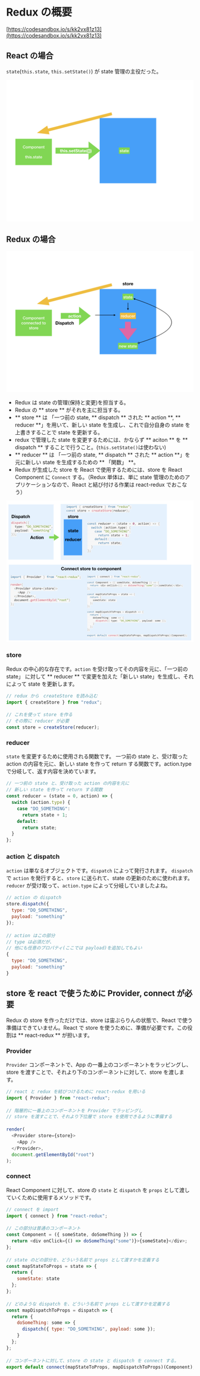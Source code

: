 # Redux の概要

[https://codesandbox.io/s/kk2vx81z13](https://codesandbox.io/s/kk2vx81z13)

## React の場合

`state`(`this.state`, `this.setState()`) が state 管理の主役だった。

![](/assets/redux.001.jpeg)  

## Redux の場合
![](/assets/redux.002.jpeg)

- Redux は state の管理(保持と変更)を担当する。
- Redux の ** store ** がそれを主に担当する。
- ** store ** は 「一つ前の state, ** dispatch ** された ** action **, ** reducer **」を用いて、新しい state を生成し、これで自分自身の state を上書きすることで state を更新する。
- redux で管理した state を変更するためには、かならず ** aciton ** を ** dispatch ** することで行うこと。(`this.setState()`は使わない)
- ** reducer ** は 「一つ前の state, ** dispatch ** された ** action **」を元に新しい state を生成するための ** 「関数」 **。
- Redux が生成した store を React で使用するためには、store を React Component に `Connect` する。（Redux 単体は、単に state 管理のためのアプリケーションなので、React と結び付ける作業は react-redux でおこなう）

      
![](/assets/redux.003.jpeg)

### store 
Redux の中心的な存在です。`action` を受け取ってその内容を元に、「一つ前の state」 に対して ** reducer ** で変更を加えた「新しい state」を生成し、それによって state を更新します。

```js
// redux から　createStore を読み込む
import { createStore } from "redux";

// これを使って store を作る
// その際に reducer が必要
const store = createStore(reducer);
```

### reducer 

`state` を変更するために使用される関数です。
一つ前の state と、受け取った action の内容を元に、新しい state を作って return する関数です。action.type で分岐して、返す内容を決めています。


```js
// 一つ前の state と、受け取った action の内容を元に
// 新しい state を作って return する関数
const reducer = (state = 0, action) => {
  switch (action.type) {
    case "DO_SOMETHING":
      return state + 1;
    default:
      return state;
  }
};
```

### action と dispatch

`action` は単なるオブジェクトです。`dispatch` によって発行されます。
`dispatch` で `action` を発行すると、`store` に送られて、state の更新のために使われます。`reducer` が受け取って、`action.type` によって分岐していましたよね。

```js
// action の dispatch
store.dispatch({
  type: "DO_SOMETHING",
  payload: "something"
});

// action はこの部分
// type は必須だが、
// 他にも任意のプロパティ(ここでは payload)を追加してもよい
{
  type: "DO_SOMETHING",
  payload: "something"
}
``` 

## store を react で使うために Provider, connect が必要

Redux の store を作っただけでは、store は宙ぶらりんの状態で、React で使う準備はできていません。React で store を使うために、準備が必要です。この役割は ** react-redux ** が担います。

### Provider

`Provider` コンポーネントで、App の一番上のコンポーネントをラッピングし、store を渡すことで、それより下のコンポーネントに対して、store を渡します。

```js
// react と redux を結びつけるために react-redux を用いる
import { Provider } from "react-redux";

// 階層的に一番上のコンポーネントを Provider でラッピングし
// store を渡すことで、それより下位層で store を使用できるように準備する

render(
  <Provider store={store}>
    <App />
  </Provider>,
  document.getElementById("root")
);

```

### connect
React Component に対して、store の `state` と `dispatch` を `props` として渡していくために使用するメソッドです。

```js
// connect を import
import { connect } from "react-redux";

// この部分は普通のコンポーネント
const Component = ({ someState, doSomeThing }) => {
  return <div onClick={() => doSomeThing("some")}>{someState}</div>;
};

// state のどの部分を、どういう名前で props として渡すかを定義する
const mapStateToProps = state => {
  return {
    someState: state
  };
};

// どのような dispatch を、どういう名前で props として渡すかを定義する
const mapDispatchToProps = dispatch => {
  return {
    doSomeThing: some => {
      dispatch({ type: "DO_SOMETHING", payload: some });
    }
  };
};

// コンポーネントに対して、store の state と dispatch を connect する。
export default connect(mapStateToProps, mapDispatchToProps)(Component);

```

